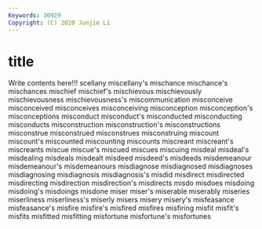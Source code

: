 ```yaml
---
Keywords: 30929
Copyright: (C) 2020 Junjie Li
---
```


# title

Write contents here!!!
scellany 
miscellany's 
mischance 
mischance's 
mischances 
mischief 
mischief's 
mischievous 
mischievously
mischievousness 
mischievousness's 
miscommunication 
misconceive 
misconceived 
misconceives 
misconceiving 
misconception 
misconception's 
misconceptions
misconduct 
misconduct's 
misconducted 
misconducting 
misconducts 
misconstruction 
misconstruction's 
misconstructions 
misconstrue 
misconstrued
misconstrues 
misconstruing 
miscount 
miscount's 
miscounted 
miscounting 
miscounts 
miscreant 
miscreant's 
miscreants
miscue 
miscue's 
miscued 
miscues 
miscuing 
misdeal 
misdeal's 
misdealing 
misdeals 
misdealt
misdeed 
misdeed's 
misdeeds 
misdemeanour 
misdemeanour's 
misdemeanours 
misdiagnose 
misdiagnosed 
misdiagnoses 
misdiagnosing
misdiagnosis 
misdiagnosis's 
misdid 
misdirect 
misdirected 
misdirecting 
misdirection 
misdirection's 
misdirects 
misdo
misdoes 
misdoing 
misdoing's 
misdoings 
misdone 
miser 
miser's 
miserable 
miserably 
miseries
miserliness 
miserliness's 
miserly 
misers 
misery 
misery's 
misfeasance 
misfeasance's 
misfire 
misfire's
misfired 
misfires 
misfiring 
misfit 
misfit's 
misfits 
misfitted 
misfitting 
misfortune 
misfortune's
misfortunes 
